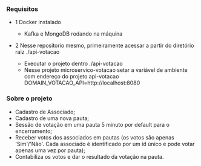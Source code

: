 
### Requisitos

- 1 Docker instalado
  - Kafka e MongoDB rodando na máquina

- 2 Nesse repositorio mesmo, primeiramente acessar a partir do diretório raiz ./api-votacao
  - Executar o projeto dentro ./api-votacao 
  - Nesse projeto microservico-votacao setar a variável de ambiente com endereço do projeto api-votacao
    DOMAIN_VOTACAO_API=http://localhost:8080
    
 ### Sobre o projeto
 
- Cadastro de Associado;
- Cadastro de uma nova pauta;
- Sessão de votação em uma pauta 5 minuto por default para o encerramento;
-	Receber votos dos associados em pautas (os votos são apenas 'Sim'/'Não'. Cada associado é identificado por um id único e pode votar apenas uma vez por pauta);
-	Contabiliza os votos e dar o resultado da votação na pauta.
